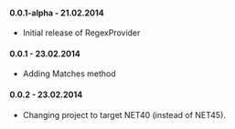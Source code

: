 #### 0.0.1-alpha - 21.02.2014
* Initial release of RegexProvider

#### 0.0.1 - 23.02.2014
* Adding Matches method

#### 0.0.2 - 23.02.2014
* Changing project to target NET40 (instead of NET45).

